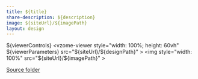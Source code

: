 ```yaml
---
title: ${title}
share-description: ${description}
image: ${siteUrl}/${imagePath}
layout: design
---
```


  ${viewerControls}
  <vzome-viewer style="width: 100%; height: 60vh" ${viewerParameters}
       src="${siteUrl}/${designPath}" >
    <img  style="width: 100%"
       src="${siteUrl}/${imagePath}" >
  </vzome-viewer>

[Source folder](<${assetsUrl}>)
